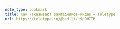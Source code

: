 ```yaml
---
note_type: bookmark
title: Как наказывают закладчиков-кидал — Teletype
url: https://teletype.in/@bad_lt/j9p9HZTP
---
```

